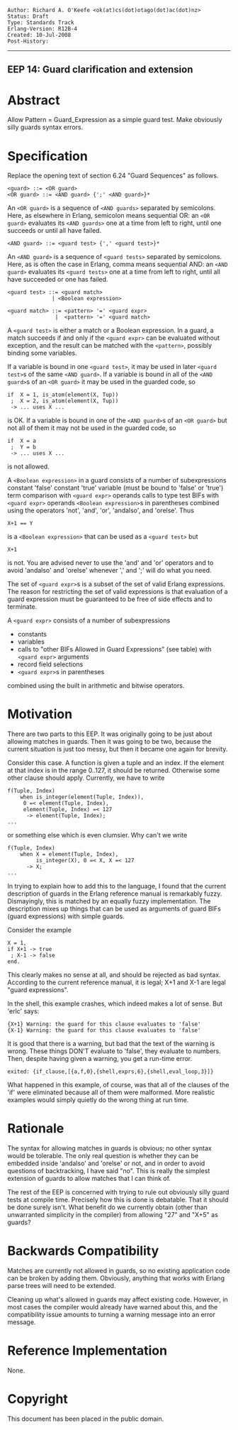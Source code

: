     Author: Richard A. O'Keefe <ok(at)cs(dot)otago(dot)ac(dot)nz>
    Status: Draft
    Type: Standards Track
    Erlang-Version: R12B-4
    Created: 10-Jul-2008
    Post-History:
****
EEP 14: Guard clarification and extension
----



Abstract
========

Allow Pattern = Guard_Expression as a simple guard test.
Make obviously silly guards syntax errors.



Specification
=============

Replace the opening text of section 6.24 "Guard Sequences"
as follows.

    <guard> ::= <OR guard>
    <OR guard> ::= <AND guard> {';' <AND guard>}*

An `<OR guard>` is a sequence of `<AND guards>` separated by
semicolons.  Here, as elsewhere in Erlang, semicolon means
sequential OR:  an `<OR guard>` evaluates its `<AND guards>`
one at a time from left to right, until one succeeds or
until all have failed.

    <AND guard> ::= <guard test> {',' <guard test>}*

An `<AND guard>` is a sequence of `<guard tests>` separated by
semicolons.  Here, as is often the case in Erlang, comma
means sequential AND:  an `<AND guard>` evaluates its
`<guard tests>` one at a time from left to right, until all
have succeeded or one has failed.

    <guard test> ::= <guard match>
                  | <Boolean expression>

    <guard match> ::= <pattern> '=' <guard expr>
                   |  <pattern> '=' <guard match>

A `<guard test>` is either a match or a Boolean expression.
In a guard, a match succeeds if and only if the `<guard expr>`
can be evaluated without exception, and the result can be
matched with the `<pattern>`, possibly binding some variables.

If a variable is bound in one `<guard test>`, it may be used in
later `<guard test>`s of the same `<AND guard>`.  If a variable
is bound in all of the `<AND guard>`s of an `<OR guard>` it may
be used in the guarded code, so

    if  X = 1, is_atom(element(X, Tup))
     ;  X = 2, is_atom(element(X, Tup))
     -> ... uses X ...

is OK.  If a variable is bound in one of the `<AND guard>`s of
an `<OR guard>` but not all of them it may not be used in the
guarded code, so

    if  X = a
     ;  Y = b
     -> ... uses X ...

is not allowed.

A `<Boolean expression>` in a guard consists of a number
of subexpressions
    constant 'false'
    constant 'true'
    variable (must be bound to 'false' or 'true')
    term comparison with `<guard expr>` operands
    calls to type test BIFs with `<guard expr>` operands
    `<Boolean expression>`s in parentheses
combined using the operators 'not', 'and', 'or',
'andalso', and 'orelse'.  Thus

    X+1 == Y

is a `<Boolean expression>` that can be used as a `<guard test>`
but
    
    X+1

is not.  You are advised never to use the 'and' and 'or' operators
and to avoid 'andalso' and 'orelse' whenever ',' and ';' will do
what you need.

The set of `<guard expr>`s is a subset of the set of valid Erlang
expressions.  The reason for restricting the set of valid
expressions is that evaluation of a guard expression must be
guaranteed to be free of side effects and to terminate.

A `<guard expr>` consists of a number of subexpressions

*   constants
*   variables
*   calls to "other BIFs Allowed in Guard Expressions"
    (see table) with `<guard expr>` arguments
*   record field selections
*   `<guard expr>`s in parentheses

combined using the built in arithmetic and bitwise operators.



Motivation
==========

There are two parts to this EEP.  It was originally going to
be just about allowing matches in guards.  Then it was going
to be two, because the current situation is just too messy,
but then it became one again for brevity.

Consider this case.  A function is given a tuple and an index.
If the element at that index is in the range 0..127, it
should be returned.  Otherwise some other clause should apply.
Currently, we have to write

    f(Tuple, Index)
        when is_integer(element(Tuple, Index)),
    	 0 =< element(Tuple, Index),
    	 element(Tuple, Index) =< 127
          -> element(Tuple, Index);
    ...

or something else which is even clumsier.  Why can't we write

    f(Tuple, Index)
        when X = element(Tuple, Index),
             is_integer(X), 0 =< X, X =< 127
          -> X;
    ...

In trying to explain how to add this to the language, I found
that the current description of guards in the Erlang reference
manual is remarkably fuzzy.  Dismayingly, this is matched
by an equally fuzzy implementation.  The description mixes
up things that can be used as arguments of guard BIFs
(guard expressions) with simple guards.

Consider the example

    X = 1,
    if X+1 -> true
     ; X-1 -> false
    end.

This clearly makes no sense at all, and should be rejected
as bad syntax.  According to the current reference manual,
it is legal; X+1 and X-1 are legal "guard expressions".

In the shell, this example crashes, which indeed makes
a lot of sense.  But 'erlc' says:

    {X+1} Warning: the guard for this clause evaluates to 'false'
    {X-1} Warning: the guard for this clause evaluates to 'false'

It is good that there is a warning, but bad that the text of
the warning is wrong.  These things DON'T evaluate to 'false',
they evaluate to numbers.  Then, despite having given a warning,
you get a run-time error.

    exited: {if_clause,[{a,f,0},{shell,exprs,6},{shell,eval_loop,3}]}

What happened in this example, of course, was that all of the
clauses of the 'if' were eliminated because all of them were
malformed.  More realistic examples would simply quietly do the
wrong thing at run time.



Rationale
=========

The syntax for allowing matches in guards is obvious;
no other syntax would be tolerable.  The only real question
is whether they can be embedded inside 'andalso' and 'orelse'
or not, and in order to avoid questions of backtracking, I
have said "no".  This is really the simplest extension of
guards to allow matches that I can think of.

The rest of the EEP is concerned with trying to rule out
obviously silly guard tests at compile time.  Precisely how
this is done is debatable.  That it should be done surely
isn't.  What benefit do we currently obtain (other than
unwarranted simplicity in the compiler) from allowing "27"
and "X+5" as guards?



Backwards Compatibility
=======================

Matches are currently not allowed in guards, so no existing
application code can be broken by adding them.  Obviously,
anything that works with Erlang parse trees will need to be
extended.

Cleaning up what's allowed in guards may affect existing code.
However, in most cases the compiler would already have warned
about this, and the compatibility issue amounts to turning a
warning message into an error message.



Reference Implementation
========================

None.



Copyright
=========

This document has been placed in the public domain.



[EmacsVar]: <> "Local Variables:"
[EmacsVar]: <> "mode: indented-text"
[EmacsVar]: <> "indent-tabs-mode: nil"
[EmacsVar]: <> "sentence-end-double-space: t"
[EmacsVar]: <> "fill-column: 70"
[EmacsVar]: <> "coding: utf-8"
[EmacsVar]: <> "End:"
